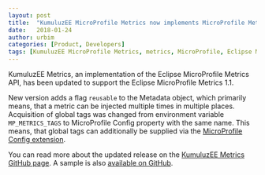 ```yaml
---
layout: post
title:  "KumuluzEE MicroProfile Metrics now implements MicroProfile Metrics 1.1"
date:   2018-01-24
author: urbim
categories: [Product, Developers]
tags: [KumuluzEE MicroProfile Metrics, metrics, MicroProfile, Eclipse MicroProfile]
---
```


KumuluzEE Metrics, an implementation of the Eclipse MicroProfile Metrics API, has been updated to support the Eclipse
MicroProfile Metrics 1.1.

New version adds a flag `reusable` to the Metadata object, which primarily means, that a metric can be injected multiple
times in multiple places. Acquisition of global tags was changed from environment variable `MP_METRICS_TAGS` to
MicroProfile Config property with the same name. This means, that global tags can additionally be supplied via the
[MicroProfile Config extension](https://github.com/kumuluz/kumuluzee-config-mp).

<!--more-->

You can read more about the updated release on the
[KumuluzEE Metrics GitHub page](https://github.com/kumuluz/kumuluzee-metrics).
A sample is also [available on GitHub](https://github.com/kumuluz/kumuluzee-samples/tree/master/kumuluzee-metrics).
